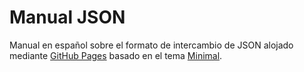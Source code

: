 # Manual JSON

Manual en español sobre el formato de intercambio de JSON alojado mediante [GitHub Pages](https://pages.github.com/) basado en el tema [Minimal](https://github.com/pages-themes/minimal).